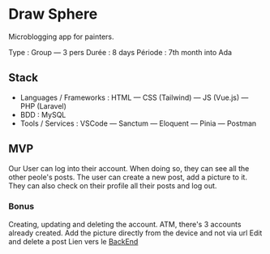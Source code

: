 # Draw Sphere

Microblogging app for painters.

Type : Group — 3 pers
Durée : 8 days
Période : 7th month into Ada

## Stack  

- Languages / Frameworks : HTML — CSS (Tailwind) — JS (Vue.js) — PHP (Laravel)   
- BDD : MySQL  
- Tools / Services : VSCode — Sanctum — Eloquent — Pinia — Postman  

## MVP
Our User can log into their account. When doing so, they can see all the other peole's posts.
The user can create a new post, add a picture to it.
They can also check on their profile all their posts and log out.

### Bonus
Creating, updating and deleting the account. ATM, there's 3 accounts already created.
Add the picture directly from the device and not via url
Edit and delete a post
Lien vers le [BackEnd](https://github.com/DelphineJozeau/microblogging_back)
